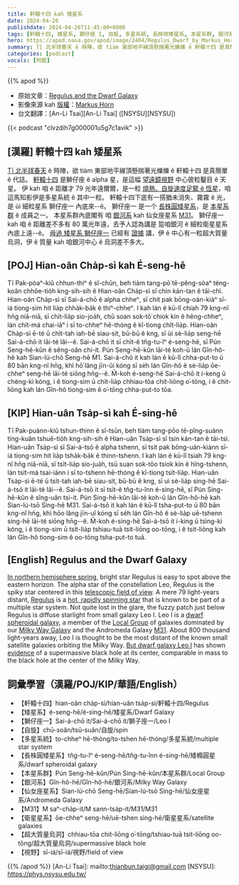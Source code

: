 ```yaml
---
title: 軒轅十四 kah 矮星系
date: 2024-04-26
publishdate: 2024-04-26T11:45:00+0800
tags: [軒轅十四, 矮星系, 獅仔座 I, 自旋, 多星系統, 長株球矮星系, 本星系群, 銀河系, 仙女座星系, M31, 衛星星系, 超大質量烏洞, 視野]
hero: https://apod.nasa.gov/apod/image/2404/Regulus_Dwarf_by_Markus_Horn1024.png
summary: Tī 北半球春天 ê 時陣，欲 tiàm 東部地平線頂懸揣著光爍爍 ê 軒轅十四 是真簡單 ê 代誌。
categories: [podcast]
vocals: [阿錕]
---
```


{{% apod %}}

- 原始文章：[Regulus and the Dwarf Galaxy](https://apod.nasa.gov/apod/ap240426.html)
- 影像來源 kah [版權][copyright]：[Markus Horn](https://astrophoto-hannover.de/index.html)
- 台文翻譯：[An-Li Tsai][An-Li Tsai] ([NSYSU][NSYSU])

{{< podcast "clvzdih7g000001u5g7c1avik" >}}

## [漢羅] 軒轅十四 kah 矮星系
[Tī 北半球春天][In northern hemisphere spring] ê 時陣，欲 tiàm 東部地平線頂懸揣著光爍爍 ê 軒轅十四 是真簡單 ê 代誌。
[軒轅十四][Regulus] 是獅仔座 ê alpha 星，是這幅 [望遠鏡視野][telescopic field of view] 中心彼粒鑿目 ê 天星。
伊 kah 咱 ê 距離才 79 光年遠爾爾，是一粒 [燒熱、自旋速度足緊 ê 恆星][hot, rapidly spinning star]，咱這馬知影伊是多星系統 ê 其中一粒。
軒轅十四下底有一搭猶未消失、霧霧 ê 光，是 ùi 細粒星系 獅仔座一 內底來--ê。
獅仔座一 是一个 [長株圓矮星系][dwarf spheroidal galaxy]，是 [本星系群][Local Group] ê 成員之一。
本星系群內底閣有 咱 [銀河系][Milky Way Galaxy] kah 仙女座星系 [M31][M31]。
獅仔座一 kah 咱 ê 距離差不多有 80 萬光年遠，去予人認為講是 踅咱銀河 ê 細粒衛星星系內底上遠--ê。
[毋過 矮星系 獅仔座一][But dwarf galaxy Leo I] 已經有 [證據][evidence] 講，伊 ê 中心有一粒超大質量烏洞，伊 ê 質量 kah 咱銀河中心 ê 烏洞差不多大。

## [POJ] Hian-oân Cha̍p-sì kah É-seng-hē
Tī Pak-pòaⁿ-kiû chhun-thiⁿ ê sî-chūn, beh tiàm tang-pō͘ tē-pêng-sòaⁿ téng-koân chhōe-tio̍h kng-sih-sih ê Hian-oân Cha̍p-sì sī chin kán-tan ê tāi-chì.
Hian-oân Cha̍p-sì sī Sai-á-chō ê alpha chheⁿ, sī chit pak bōng-oán-kiàⁿ sī-iá tiong-sim hit lia̍p chha̍k-ba̍k ê thiⁿ-chheⁿ.
I kah lán ê kū-lî chiah 79 kng-nî hn̄g niā-niā, sī chi̍t-lia̍p sio-joa̍h, chū soan sok-tō͘ chiok kín ê hêng-chheⁿ, lán chit-má chai-iáⁿ i sī to-chheⁿ hē-thóng ê kî-tiong chi̍t-lia̍p.
Hian-oân Cha̍p-sì ē-té ū chi̍t-tah iah-bē siau-sit, bū-bū ê kng, sī ùi sè-lia̍p seng-hē Sai-á-chō it lāi-té lâi--ê.
Sai-á-chō it sī chi̍t-ê tn̂g-tu-îⁿ é-seng-hē, sī Pún Seng-hē-kûn ê sêng-oân chi-it.
Pún Seng-hē-kûn lāi-té koh-ū lán Gîn-hô-hē kah Sian-lú-chō Seng-hē M̀1.
Sai-á-chō it kah lán ê kū-lî chha-put-to ū 80 bān kng-nî hn̄g, khì hō͘ lâng jīn-ûi kóng sī se̍h lán Gîn-hô ê sè-lia̍p ōe-chheⁿ seng-hē lāi-té siōng hn̄g--ê.
M̄-koh é-seng-hē Sai-á-chō it í-keng ū chèng-kì kóng, i ê tiong-sim ū chi̍t-lia̍p chhiau-tōa chit-liōng o͘-tōng, i ê chit-liōng kah lán Gîn-hô tiong-sim ê o͘-tōng chha-put-to tōa.

## [KIP] Hian-uân Tsa̍p-sì kah É-sing-hē
Tī Pak-puànn-kiû tshun-thinn ê sî-tsūn, beh tiàm tang-pōo tē-pîng-suànn tíng-kuân tshuē-tio̍h kng-sih-sih ê Hian-uân Tsa̍p-sì sī tsin kán-tan ê tāi-tsì.
Hian-uân Tsa̍p-sì sī Sai-á-tsō ê alpha tshenn, sī tsit pak bōng-uán-kiànn sī-iá tiong-sim hit lia̍p tsha̍k-ba̍k ê thinn-tshenn.
I kah lán ê kū-lî tsiah 79 kng-nî hn̄g niā-niā, sī tsi̍t-lia̍p sio-jua̍h, tsū suan sok-tōo tsiok kín ê hîng-tshenn, lán tsit-má tsai-iánn i sī to-tshenn hē-thóng ê kî-tiong tsi̍t-lia̍p.
Hian-uân Tsa̍p-sì ē-té ū tsi̍t-tah iah-bē siau-sit, bū-bū ê kng, sī uì sè-lia̍p sing-hē Sai-á-tsō it lāi-té lâi--ê.
Sai-á-tsō it sī tsi̍t-ê tn̂g-tu-înn é-sing-hē, sī Pún Sing-hē-kûn ê sîng-uân tsi-it.
Pún Sing-hē-kûn lāi-té koh-ū lán Gîn-hô-hē kah Sian-lú-tsō Sing-hē M31.
Sai-á-tsō it kah lán ê kū-lî tsha-put-to ū 80 bān kng-nî hn̄g, khì hōo lâng jīn-uî kóng sī se̍h lán Gîn-hô ê sè-lia̍p uē-tshenn sing-hē lāi-té siōng hn̄g--ê.
M̄-koh é-sing-hē Sai-á-tsō it í-king ū tsìng-kì kóng, i ê tiong-sim ū tsi̍t-lia̍p tshiau-tuā tsit-liōng oo-tōng, i ê tsit-liōng kah lán Gîn-hô tiong-sim ê oo-tōng tsha-put-to tuā.

## [English] Regulus and the Dwarf Galaxy
[In northern hemisphere spring][In northern hemisphere spring], bright star Regulus is easy to spot above the eastern horizon.
The alpha star of the constellation Leo, Regulus is the spiky star centered in this [telescopic field of view][telescopic field of view].
A mere 79 light-years distant, [Regulus][Regulus] is a [hot, rapidly spinning star][hot, rapidly spinning star] that is known to be part of a multiple star system.
Not quite lost in the glare, the fuzzy patch just below Regulus is diffuse starlight from small galaxy Leo I.
Leo I is a [dwarf spheroidal galaxy][dwarf spheroidal galaxy], a member of the [Local Group][Local Group] of galaxies dominated by our [Milky Way Galaxy][Milky Way Galaxy] and the Andromeda Galaxy [M31][M31].
About 800 thousand light-years away, Leo I is thought to be the most distant of the known small satellite galaxies orbiting the Milky Way.
[But dwarf galaxy Leo I][But dwarf galaxy Leo I] has shown [evidence][evidence] of a supermassive black hole at its center, comparable in mass to the black hole at the center of the Milky Way.

## 詞彙學習（漢羅/POJ/KIP/華語/English）
- 【軒轅十四】hian-oân cha̍p-sì/hian-uân tsa̍p-sì/軒轅十四/Regulus
- 【矮星系】é-seng-hē/é-sing-hē/矮星系/Dwarf Galaxy
- 【獅仔座一】Sai-á-chō it/Sai-á-chō it/獅子座一/Leo I
- 【自旋】chū-soân/tsū-suân/自旋/spin
- 【多星系統】to-chheⁿ hē-thóng/to-tshen hē-thóng/多星系統/multiple star system
- 【長株圓矮星系】tn̂g-tu-îⁿ é-seng-hē/tn̂g-tu-înn é-sing-hē/矮橢圓星系/dwarf spheroidal galaxy
- 【本星系群】Pún Seng-hē-kûn/Pún Sing-hē-kûn/本星系群/Local Group
- 【銀河系】Gîn-hô-hē/Gîn-hô-hē/銀河系/Milky Way Galaxy
- 【仙女座星系】Sian-lú-chō Seng-hē/Sian-lú-tsō Sing-hē/仙女座星系/Andromeda Galaxy
- 【M31】M saⁿ-cha̍p-it/M sann-tsa̍p-it/M31/M31
- 【衛星星系】ōe-chheⁿ seng-hē/uē-tshen sing-hē/衛星星系/satellite galaxies
- 【超大質量烏洞】chhiau-tōa chit-liōng o͘-tōng/tshiau-tuā tsit-liōng oo-tōng/超大質量烏洞/supermassive black hole
- 【視野】sī-iá/sī-iá/視野/field of view

{{% /apod %}}
[An-Li Tsai]: mailto:thianbun.taigi@gmail.com
[NSYSU]: https://phys.nsysu.edu.tw/

[copyright]: https://apod.nasa.gov/apod/fap/lib/about_apod.html#srapply
[License3]: https://creativecommons.org/licenses/by/3.0/
[License2]:https://creativecommons.org/licenses/by-nc-nd/2.0/

[In northern hemisphere spring]:https://earthsky.org/favorite-star-patterns/spring-triangle-regulus-arcturus-spica/
[telescopic field of view]:https://astrophoto-hannover.de/regulus.html
[Regulus]:http://stars.astro.illinois.edu/sow/regulus.html
[hot, rapidly spinning star]:https://earthsky.org/brightest-stars/best-regulus-the-heart-of-the-lion/
[dwarf spheroidal galaxy]:https://en.wikipedia.org/wiki/Leo_I_(dwarf_galaxy)
[Local Group]:http://www.seds.org/messier/more/local.html
[Milky Way Galaxy]:https://science.nasa.gov/resource/the-milky-way-galaxy/
[M31]:https://apod.nasa.gov/apod/ap051222.html
[But dwarf galaxy Leo I]:https://www.sci.news/astronomy/dwarf-spheroidal-galaxy-leo-i-black-hole-10328.html
[evidence]:https://ui.adsabs.harvard.edu/abs/2023ApJ...956L..37P/abstract
